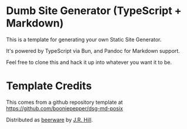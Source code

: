 # Dumb Site Generator (TypeScript + Markdown)

This is a template for generating your own Static Site Generator.

It's powered by TypeScript via Bun, and Pandoc for Markdown support.

Feel free to clone this and hack it up into whatever you want it to be.

# Template Credits

This comes from a github repository template at https://github.com/booniepepper/dsg-md-posix

Distributed as [beerware](https://github.com/booniepepper/dsg-md-posix/tree/core/LICENSE)
by [J.R. Hill](https://so.dang.cool).
